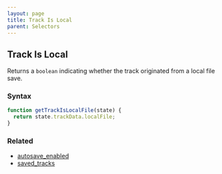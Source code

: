 ```yaml
---
layout: page
title: Track Is Local
parent: Selectors
---
```


## Track Is Local

Returns a `boolean` indicating whether the track originated from a local file save.

### Syntax

```js
function getTrackIsLocalFile(state) {
  return state.trackData.localFile;
}
```

### Related

- [autosave_enabled](./autosave_enabled.md)
- [saved_tracks](./saved_tracks.md)
